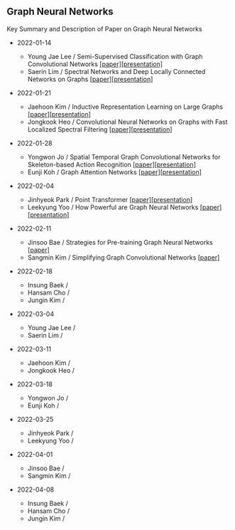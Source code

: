 ## Graph Neural Networks
Key Summary and Description of Paper on Graph Neural Networks

* 2022-01-14
  * Young Jae Lee / Semi-Supervised Classification with Graph Convolutional Networks [[paper]](https://arxiv.org/abs/1609.02907)[[presentation]](https://github.com/dudwojae/NeverMind_DMQA/blob/main/GraphNeuralNetworks/20220114/%5B20220114%5DSemi-Supervised%20Classification%20with%20Graph%20Convolutional%20Networks.pdf)
  * Saerin Lim / Spectral Networks and Deep Locally Connected Networks on Graphs [[paper]](https://arxiv.org/abs/1312.6203)[[presentation]](https://github.com/dudwojae/NeverMind_DMQA/blob/main/GraphNeuralNetworks/20220114/%5B20220114%5DSpectral%20networks%20and%20locally%20connected%20networks%20on%20graphs.pdf)

* 2022-01-21
  * Jaehoon Kim / Inductive Representation Learning on Large Graphs [[paper]](https://proceedings.neurips.cc/paper/2017/file/5dd9db5e033da9c6fb5ba83c7a7ebea9-Paper.pdf)[[presentation]](https://github.com/dudwojae/NeverMind_DMQA/blob/main/GraphNeuralNetworks/20220121/%5B20220121%5DInductive%20Representation%20Learning%20on%20Large%20Graphs.pdf)
  * Jongkook Heo / Convolutional Neural Networks on Graphs with Fast Localized Spectral Filtering [[paper]](https://proceedings.neurips.cc/paper/2016/hash/04df4d434d481c5bb723be1b6df1ee65-Abstract.html)[[presentation]](https://github.com/dudwojae/NeverMind_DMQA/blob/main/GraphNeuralNetworks/20220121/%5B20220121%5DConvolutinal%20Neural%20Networks%20on%20Graphs%20with%20Fast%20Localized%20Spectral%20Filtering.pdf)

* 2022-01-28
  * Yongwon Jo / Spatial Temporal Graph Convolutional Networks for Skeleton-based Action Recognition [[paper]](https://www.aaai.org/ocs/index.php/AAAI/AAAI18/paper/view/17135/16343)[[presentation]](https://github.com/dudwojae/NeverMind_DMQA/blob/main/GraphNeuralNetworks/20220128/%5B20220128%5DSkeleton-based%20Human%20Activity%20Recognition.pdf)
  * Eunji Koh / Graph Attention Networks [[paper]](https://arxiv.org/abs/1710.10903)[[presentation]](https://github.com/dudwojae/NeverMind_DMQA/blob/main/GraphNeuralNetworks/20220128/%5B20220128%5DGraph%20Attention%20Networks.pdf)

* 2022-02-04
  * Jinhyeok Park / Point Transformer [[paper]](https://openaccess.thecvf.com/content/ICCV2021/html/Zhao_Point_Transformer_ICCV_2021_paper.html?ref=https://githubhelp.com)[[presentation]](https://github.com/dudwojae/NeverMind_DMQA/blob/main/GraphNeuralNetworks/20220204/%5B20220204%5DPoint%20Transformer.pdf)
  * Leekyung Yoo / How Powerful are Graph Neural Networks [[paper]](https://arxiv.org/abs/1810.00826)[[presentation]](https://github.com/dudwojae/NeverMind_DMQA/blob/main/GraphNeuralNetworks/20220204/%5B20220204%5DHow%20Powerful%20Are%20Graph%20Neural%20Networks.pdf)

* 2022-02-11
  * Jinsoo Bae / Strategies for Pre-training Graph Neural Networks [[paper]](https://arxiv.org/abs/1905.12265)
  * Sangmin Kim / Simplifying Graph Convolutional Networks [[paper]](https://proceedings.mlr.press/v97/wu19e.html)

* 2022-02-18
  * Insung Baek / 
  * Hansam Cho / 
  * Jungin Kim / 

* 2022-03-04
  * Young Jae Lee /
  * Saerin Lim /

* 2022-03-11
  * Jaehoon Kim /
  * Jongkook Heo /

* 2022-03-18
  * Yongwon Jo /
  * Eunji Koh /

* 2022-03-25
  * Jinhyeok Park /
  * Leekyung Yoo /

* 2022-04-01
  * Jinsoo Bae /
  * Sangmin Kim /

* 2022-04-08
  * Insung Baek /
  * Hansam Cho /
  * Jungin Kim /
